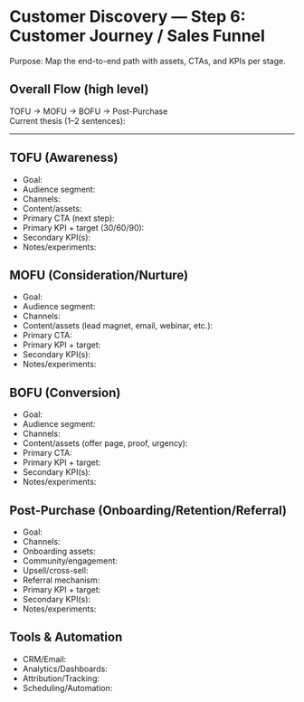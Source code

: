 # Customer Discovery — Step 6: Customer Journey / Sales Funnel

Purpose: Map the end-to-end path with assets, CTAs, and KPIs per stage.

## Overall Flow (high level)
TOFU → MOFU → BOFU → Post-Purchase  
Current thesis (1–2 sentences):

---

## TOFU (Awareness)
- Goal:
- Audience segment:
- Channels:
- Content/assets:
- Primary CTA (next step):
- Primary KPI + target (30/60/90):
- Secondary KPI(s):
- Notes/experiments:

## MOFU (Consideration/Nurture)
- Goal:
- Audience segment:
- Channels:
- Content/assets (lead magnet, email, webinar, etc.):
- Primary CTA:
- Primary KPI + target:
- Secondary KPI(s):
- Notes/experiments:

## BOFU (Conversion)
- Goal:
- Audience segment:
- Channels:
- Content/assets (offer page, proof, urgency):
- Primary CTA:
- Primary KPI + target:
- Secondary KPI(s):
- Notes/experiments:

## Post-Purchase (Onboarding/Retention/Referral)
- Goal:
- Channels:
- Onboarding assets:
- Community/engagement:
- Upsell/cross-sell:
- Referral mechanism:
- Primary KPI + target:
- Secondary KPI(s):
- Notes/experiments:

## Tools & Automation
- CRM/Email:
- Analytics/Dashboards:
- Attribution/Tracking:
- Scheduling/Automation:

